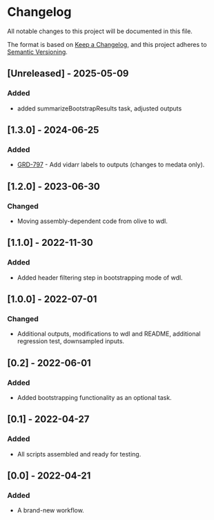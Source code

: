 # Changelog
All notable changes to this project will be documented in this file.

The format is based on [Keep a Changelog](https://keepachangelog.com/en/1.0.0/),
and this project adheres to [Semantic Versioning](https://semver.org/spec/v2.0.0.html).

## [Unreleased] - 2025-05-09
### Added
- added summarizeBootstrapResults task, adjusted outputs

## [1.3.0] - 2024-06-25
### Added
- [GRD-797](https://jira.oicr.on.ca/browse/GRD-797) - Add vidarr labels to outputs (changes to medata only).

## [1.2.0] - 2023-06-30
### Changed
- Moving assembly-dependent code from olive to wdl.

## [1.1.0] - 2022-11-30
### Added
- Added header filtering step in bootstrapping mode of wdl.

## [1.0.0] - 2022-07-01
### Changed
- Additional outputs, modifications to wdl and README, additional regression test, downsampled inputs.

## [0.2] - 2022-06-01
### Added
- Added bootstrapping functionality as an optional task.

## [0.1] - 2022-04-27
### Added
- All scripts assembled and ready for testing.

## [0.0] - 2022-04-21
### Added
- A brand-new workflow.
